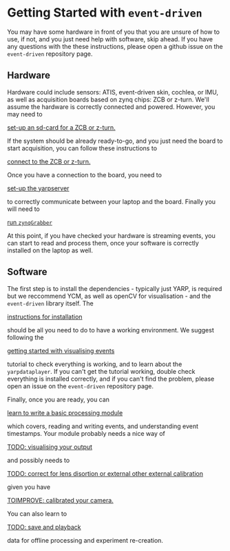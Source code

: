 # Getting Started with `event-driven`

You may have some hardware in front of you that you are unsure of how to use, if not, and you just need help with software, skip ahead. If you have any questions with the these instructions, please open a github issue on the `event-driven` repository page.

## Hardware

Hardware could include sensors: ATIS, event-driven skin, cochlea, or IMU, as well as acquisition boards based on zynq chips: ZCB or z-turn. We'll assume the hardware is correctly connected and powered. However, you may need to

[set-up an sd-card for a ZCB or z-turn.](howtosetupSD.md)

If the system should be already ready-to-go, and you just need the board to start acquisition, you can follow these instructions to

[connect to the ZCB or z-turn.](connect_to_zcb.md)

Once you have a connection to the board, you need to

[set-up the yarpserver](setup_yarpserver.md)

to correctly communicate between your laptop and the board. Finally you will need to

[run `zynqGrabber`](zynqGrabber.md)

At this point, if you have checked your hardware is streaming events, you can start to read and process them, once your software is correctly installed on the laptop as well.

## Software

The first step is to install the dependencies  - typically just YARP, is required but we reccommend YCM, as well as openCV for visualisation - and the `event-driven` library itself. The

[instructions for installation](full_installation.md)

should be all you need to do to have a working environment. We suggest following the

[getting started with visualising events](1viewer.md)

tutorial to check everything is working, and to learn about the `yarpdataplayer`. If you can't get the tutorial working, double check everything is installed correctly, and if you can't find the problem, please open an issue on the `event-driven` repository page.

Finally, once you are ready, you can

[learn to write a basic processing module](example_module.md)

which covers, reading and writing events, and understanding event timestamps. Your module probably needs a nice way of

[TODO: visualising your output]()

and possibly needs to

[TODO: correct for lens disortion or external other external calibration]()

given you have

[TOIMPROVE: calibrated your camera.](2calibration.md)

You can also learn to

[TODO: save and playback]()

data for offline processing and experiment re-creation.


